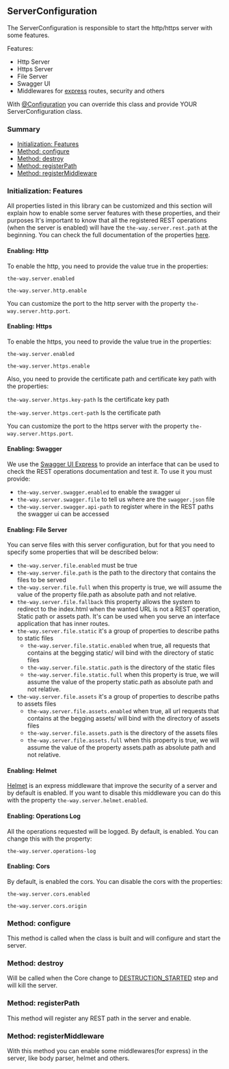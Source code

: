 ## ServerConfiguration

The ServerConfiguration is responsible to start the http/https server with some features.

Features:

  - Http Server
  - Https Server
  - File Server
  - Swagger UI
  - Middlewares for [express](https://github.com/expressjs/express) routes, security and others

With [@Configuration](../decorator/core-decorators.md#configuration) you can override this class and provide YOUR ServerConfiguration class.

### Summary

 - [Initialization: Features](#initialization-features)
 - [Method: configure](#method-configure)
 - [Method: destroy](#method-destroy)
 - [Method: registerPath](#method-registerpath)
 - [Method: registerMiddleware](#method-registermiddleware)

### Initialization: Features

All properties listed in this library can be customized and this section will explain how to enable some server features with these properties, and their purposes
It's important to know that all the registered REST operations (when the server is enabled) will have the `the-way.server.rest.path` at the beginning.
You can check the full documentation of the properties [here](../application-properties.md).

#### Enabling: Http

To enable the http, you need to provide the value true in the properties:

`the-way.server.enabled`

`the-way.server.http.enable`

You can customize the port to the http server with the property `the-way.server.http.port`.

#### Enabling: Https

To enable the https, you need to provide the value true in the properties:

`the-way.server.enabled`

`the-way.server.https.enable`

Also, you need to provide the certificate path and certificate key path with the properties:

  `the-way.server.https.key-path` Is the certificate key path

  `the-way.server.https.cert-path` Is the certificate path


You can customize the port to the https server with the property `the-way.server.https.port`.

#### Enabling: Swagger

We use the [Swagger UI Express](https://www.npmjs.com/package/swagger-ui-express) to provide an interface that can be used to check the REST operations documentation and test it.
To use it you must provide:

 - `the-way.server.swagger.enabled` to enable the swagger ui
 - `the-way.server.swagger.file` to tell us where are the `swagger.json` file
 - `the-way.server.swagger.api-path` to register where in the REST paths the swagger ui can be accessed

#### Enabling: File Server

You can serve files with this server configuration, but for that you need to specify some properties that will be described below:

 - `the-way.server.file.enabled` must be true
 - `the-way.server.file.path` is the path to the directory that contains the files to be served
 - `the-way.server.file.full` when this property is true, we will assume the value of the property file.path as absolute path and not relative.
 - `the-way.server.file.fallback` this property allows the system to redirect to the index.html when the wanted URL is not a REST operation, Static path or assets path. It's can be used when you serve an interface application that has inner routes.
 - `the-way.server.file.static` it's a group of properties to describe paths to static files
    - `the-way.server.file.static.enabled` when true, all requests that contains at the begging static/ will bind with the directory of static files
    - `the-way.server.file.static.path` is the directory of the static files
    - `the-way.server.file.static.full` when this property is true, we will assume the value of the property static.path as absolute path and not relative.
- `the-way.server.file.assets` it's a group of properties to describe paths to assets files
    - `the-way.server.file.assets.enabled` when true, all url requests that contains at the begging assets/ will bind with the directory of assets files
    - `the-way.server.file.assets.path` is the directory of the assets files
    - `the-way.server.file.assets.full` when this property is true, we will assume the value of the property assets.path as absolute path and not relative.

#### Enabling: Helmet

[Helmet](https://www.npmjs.com/package/helmet) is an express middleware that improve the security of a server and by default is enabled.
If you want to disable this middleware you can do this with the property `the-way.server.helmet.enabled`.

#### Enabling: Operations Log

All the operations requested will be logged. By default, is enabled. You can change this with the property:

`the-way.server.operations-log`

#### Enabling: Cors

By default, is enabled the cors. You can disable the cors with the properties:

`the-way.server.cors.enabled`

`the-way.server.cors.origin`

### Method: configure

This method is called when the class is built and will configure and start the server.

### Method: destroy

Will be called when the Core change to [DESTRUCTION_STARTED](../core.md#step-destruction) step and will kill the server.

### Method: registerPath

This method will register any REST path in the server and enable.

### Method: registerMiddleware

With this method you can enable some middlewares(for express) in the server, like body parser, helmet and others.
